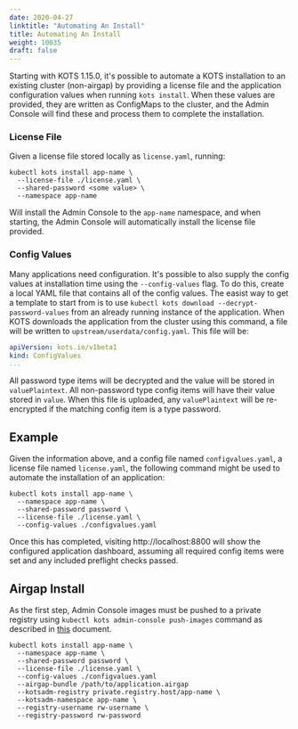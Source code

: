 ```yaml
---
date: 2020-04-27
linktitle: "Automating An Install"
title: Automating An Install
weight: 10035
draft: false
---
```


Starting with KOTS 1.15.0, it's possible to automate a KOTS installation to an existing cluster (non-airgap) by providing a license file and the application configuration values when running `kots install`.
When these values are provided, they are written as ConfigMaps to the cluster, and the Admin Console will find these and process them to complete the installation.

### License File

Given a license file stored locally as `license.yaml`, running:

```shell
kubectl kots install app-name \
  --license-file ./license.yaml \
  --shared-password <some value> \
  --namespace app-name
```

Will install the Admin Console to the `app-name` namespace, and when starting, the Admin Console will automatically install the license file provided.

### Config Values

Many applications need configuration. It's possible to also supply the config values at installation time using the `--config-values` flag.
To do this, create a local YAML file that contains all of the config values.
The easist way to get a template to start from is to use `kubectl kots download --decrypt-password-values` from an already running instance of the application.
When KOTS downloads the application from the cluster using this command, a file will be written to `upstream/userdata/config.yaml`.
This file will be:

```yaml
apiVersion: kots.io/v1beta1
kind: ConfigValues
...
```

All password type items will be decrypted and the value will be stored in `valuePlaintext`.
All non-password type config items will have their value stored in `value`.
When this file is uploaded, any `valuePlaintext` will be re-encrypted if the matching config item is a type password.

## Example

Given the information above, and a config file named `configvalues.yaml`, a license file named `license.yaml`, the following command might be used to automate the installation of an application:

```shell
kubectl kots install app-name \
  --namespace app-name \
  --shared-password password \
  --license-file ./license.yaml \
  --config-values ./configvalues.yaml
```

Once this has completed, visiting http://localhost:8800 will show the configured application dashboard, assuming all required config items were set and any included preflight checks passed.

## Airgap Install

As the first step, Admin Console images must be pushed to a private registry using `kubectl kots admin-console push-images` command as described in [this](/kotsadm/installing/airgap-packages/#kots-install) document.

```shell
kubectl kots install app-name \
  --namespace app-name \
  --shared-password password \
  --license-file ./license.yaml \
  --config-values ./configvalues.yaml
  --airgap-bundle /path/to/application.airgap
  --kotsadm-registry private.registry.host/app-name \
  --kotsadm-namespace app-name \
  --registry-username rw-username \
  --registry-password rw-password
```
